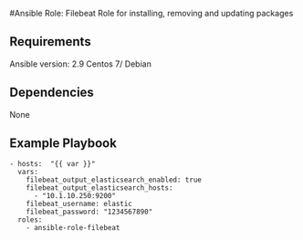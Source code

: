 #Ansible Role: Filebeat 
Role for installing, removing and updating packages
## Requirements
Ansible version: 2.9
Centos 7/ Debian
## Dependencies
None
## Example Playbook
```
- hosts:  "{{ var }}"
  vars:
    filebeat_output_elasticsearch_enabled: true
    filebeat_output_elasticsearch_hosts:
      - "10.1.10.250:9200"
    filebeat_username: elastic
    filebeat_password: "1234567890"
  roles:
    - ansible-role-filebeat
```
